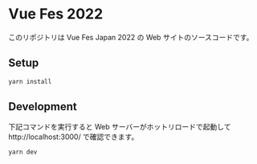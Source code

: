 # Vue Fes 2022

このリポジトリは Vue Fes Japan 2022 の Web サイトのソースコードです。

## Setup

```bash
yarn install
```

## Development

下記コマンドを実行すると Web サーバーがホットリロードで起動して http://localhost:3000/ で確認できます。

```bash
yarn dev
```
